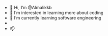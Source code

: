 - 👋 Hi, I’m @Almalikkb
- 👀 I’m interested in learning more about coding 
- 🌱 I’m currently learning software engineering 
- 
- 📫 

<!---
Almalikkb/Almalikkb is a ✨ special ✨ repository because its `README.md` (this file) appears on your GitHub profile.
You can click the Preview link to take a look at your changes.
--->
